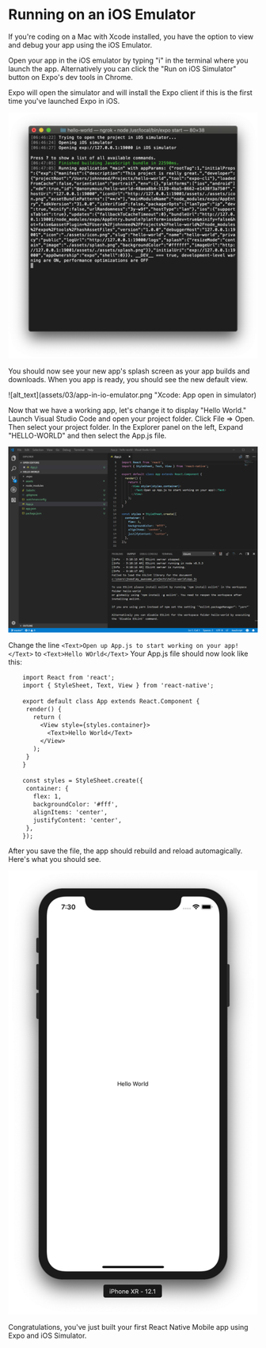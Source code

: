 # Running on an iOS Emulator

If you're coding on a Mac with Xcode installed, you have the option to view and debug your app using the iOS Emulator.

Open your app in the iOS emulator by typing "i" in the terminal where you launch the app.  Alternatively you can click the "Run on iOS Simulator" button on Expo's dev tools in Chrome.

Expo will open the simulator and will install the Expo client if this is the first time you've launched Expo in iOS.   

 ![alt_text](assets/03/open-app-in-ios-simulator.png "Mac Terminal : Opening in Xcode")

 You should now see your new app's splash screen as your app builds and downloads. When you app is ready, you should see the new default view.

 ![alt_text](assets/03/app-in-io-emulator.png "Xcode: App open in simulator)

Now that we have a working app, let's change it to display "Hello World."  Launch Visual Studio Code and open your project folder.  Click File => Open.  Then select your project folder.   In the Explorer panel on the left, Expand "HELLO-WORLD" and then select the App.js file.

![alt_text](assets/02/Capture-11.PNG "Visual Studio Code: App.js changes")

Change the line `<Text>Open up App.js to start working on your app!</Text>` to `<Text>Hello WOrld</Text>` Your App.js file should now look like this:

```
    import React from 'react';
    import { StyleSheet, Text, View } from 'react-native';

    export default class App extends React.Component {
     render() {
       return (
         <View style={styles.container}>
           <Text>Hello World</Text>
         </View>
       );
     }
    }

    const styles = StyleSheet.create({
     container: {
       flex: 1,
       backgroundColor: '#fff',
       alignItems: 'center',
       justifyContent: 'center',
     },
    });
```

After you save the file, the app should rebuild and reload automagically.  Here's what you should see.

![alt_text](assets/03/hello-world-ios.png "Xcode: Final Hello World app")


Congratulations, you've just built your first React Native Mobile app using Expo and iOS Simulator.
 